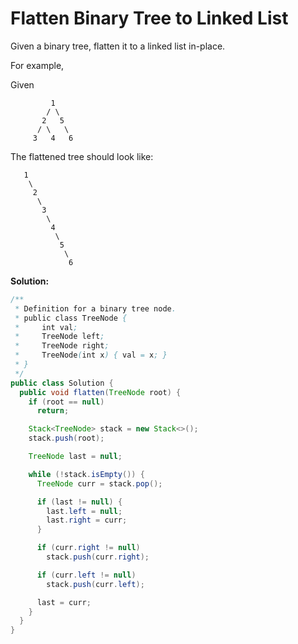 # Flatten Binary Tree to Linked List

Given a binary tree, flatten it to a linked list in-place.

For example,

Given
```
         1
        / \
       2   5
      / \   \
     3   4   6
```
The flattened tree should look like:
```
   1
    \
     2
      \
       3
        \
         4
          \
           5
            \
             6
```

**Solution:**
```java
/**
 * Definition for a binary tree node.
 * public class TreeNode {
 *     int val;
 *     TreeNode left;
 *     TreeNode right;
 *     TreeNode(int x) { val = x; }
 * }
 */
public class Solution {
  public void flatten(TreeNode root) {
    if (root == null)
      return;

    Stack<TreeNode> stack = new Stack<>();
    stack.push(root);

    TreeNode last = null;

    while (!stack.isEmpty()) {
      TreeNode curr = stack.pop();

      if (last != null) {
        last.left = null;
        last.right = curr;
      }

      if (curr.right != null)
        stack.push(curr.right);

      if (curr.left != null)
        stack.push(curr.left);

      last = curr;
    }
  }
}
```
